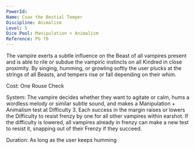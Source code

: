 ```yaml
---
PowerId: 
Name: Coax the Bestial Temper
Discipline: Animalism
Level: 5
Dice Pool: Manipulation + Animalism
Reference: PG 70
---
```

The vampire exerts a subtle influence on the Beast of all vampires present and is able to rile or subdue the vampiric instincts on all Kindred in close proximity. By singing, humming, or growling softly the user plucks at the strings of all Beasts, and tempers rise or fall depending on their whim. 

Cost: One Rouse Check 

System: The vampire decides whether they want to agitate or calm, hums a wordless melody or similar subtle sound, and makes a Manipulation + Animalism test at Difficulty 3. Each success in the margin raises or lowers the Difficulty to resist frenzy by one for all other vampires within earshot. If the difficulty is lowered, all vampires already in frenzy can make a new test to resist it, snapping out of their Frenzy if they succeed. 

Duration: As long as the user keeps humming